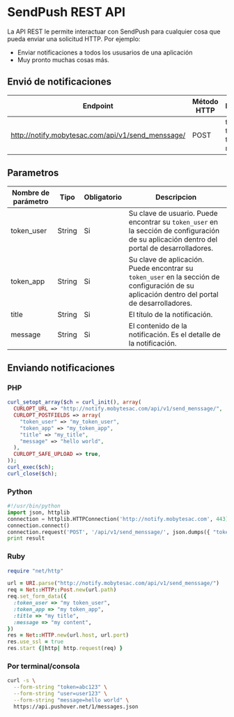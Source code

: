 # SendPush REST API
La API REST le permite interactuar con SendPush para cualquier cosa que pueda enviar una solicitud HTTP.
Por ejemplo:

* Enviar notificaciones a todos los ususarios de una aplicación
* Muy pronto muchas cosas más.

## Envió de notificaciones

Endpoint | Método HTTP | Parametros
------------ | ------------- | ------------
http://notify.mobytesac.com/api/v1/send_menssage/ | POST | token_user, token_app, title, message

## Parametros

Nombre de parámetro | Tipo | Obligatorio | Descripcion
------------ | ------------- | ------------ | ----------
token_user | String | Si | Su clave de usuario. Puede encontrar su ``token_user`` en la sección de configuración de su aplicación                             dentro del portal de desarrolladores.
token_app | String | Si | Su clave de aplicación. Puede encontrar su ``token_user`` en la sección de configuración de su     aplicación dentro del portal de desarrolladores.
title | String | Si | El título de la notificación.
message | String | Si | El contenido de la notificación. Es el detalle de la notificación.

## Enviando notificaciones

### PHP
```php
curl_setopt_array($ch = curl_init(), array(
  CURLOPT_URL => "http://notify.mobytesac.com/api/v1/send_menssage/",
  CURLOPT_POSTFIELDS => array(
    "token_user" => "my_token_user",
    "token_app" => "my_token_app",
    "title" => "my_title",
    "message" => "hello world",
  ),
  CURLOPT_SAFE_UPLOAD => true,
));
curl_exec($ch);
curl_close($ch);
```

### Python
```py
#!/usr/bin/python 
import json, httplib 
connection = httplib.HTTPConnection('http://notify.mobytesac.com', 443) 
connection.connect() 
connection.request('POST', '/api/v1/send_menssage/', json.dumps({ "token_user": "my_token_user", "token_app": "my_token_app", "title": "my_title", "message": "Your notification content."}), { "Content-Type": "application/json" } ) result = json.loads(connection.getresponse().read())
print result
```

### Ruby

```ruby
require "net/http"

url = URI.parse("http://notify.mobytesac.com/api/v1/send_menssage/")
req = Net::HTTP::Post.new(url.path)
req.set_form_data({
  :token_user => "my token_user",
  :token_app => "my token_app",
  :title => "my title",
  :message => "my content",
})
res = Net::HTTP.new(url.host, url.port)
res.use_ssl = true
res.start {|http| http.request(req) }
```

### Por terminal/consola
```sh
curl -s \
  --form-string "token=abc123" \
  --form-string "user=user123" \
  --form-string "message=hello world" \
  https://api.pushover.net/1/messages.json
```

